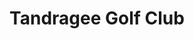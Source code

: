 ---
title: "Tandragee Golf Club"
address: "Markethill Rd, Tandragee, Craigavon, County Armagh BT62 2ER"
tel: "028 3884 1272"
county: "Armagh"
category: "Golf Lessons"
type: "Content"
lat: "54.349429"
lng: "-6.414157"
---